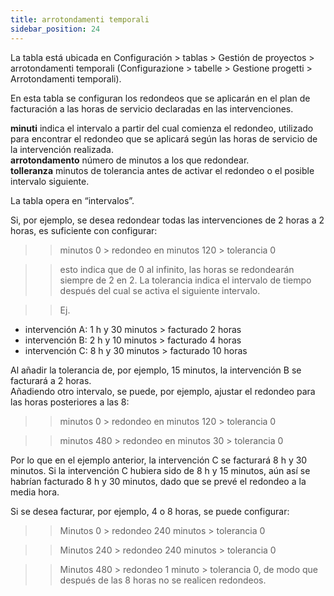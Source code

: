 ```yaml
---
title: arrotondamenti temporali
sidebar_position: 24
---
```


La tabla está ubicada en Configuración > tablas > Gestión de proyectos > arrotondamenti temporali (Configurazione > tabelle > Gestione progetti > Arrotondamenti temporali).

En esta tabla se configuran los redondeos que se aplicarán en el plan de facturación a las horas de servicio declaradas en las intervenciones.

**minuti** indica el intervalo a partir del cual comienza el redondeo, utilizado para encontrar el redondeo que se aplicará según las horas de servicio de la intervención realizada.  
**arrotondamento** número de minutos a los que redondear.  
**tolleranza** minutos de tolerancia antes de activar el redondeo o el posible intervalo siguiente.

La tabla opera en “intervalos”.

Si, por ejemplo, se desea redondear todas las intervenciones de 2 horas a 2 horas, es suficiente con configurar:

>> minutos 0 > redondeo en minutos 120 > tolerancia 0

>> esto indica que de 0 al infinito, las horas se redondearán siempre de 2 en 2. La tolerancia indica el intervalo de tiempo después del cual se activa el siguiente intervalo.

>> Ej.  
- intervención A: 1 h y 30 minutos > facturado 2 horas  
- intervención B: 2 h y 10 minutos > facturado 4 horas  
- intervención C: 8 h y 30 minutos > facturado 10 horas  

Al añadir la tolerancia de, por ejemplo, 15 minutos, la intervención B se facturará a 2 horas.  
Añadiendo otro intervalo, se puede, por ejemplo, ajustar el redondeo para las horas posteriores a las 8:

>> minutos 0 > redondeo en minutos 120 > tolerancia 0  

>> minutos 480 > redondeo en minutos 30 > tolerancia 0  

Por lo que en el ejemplo anterior, la intervención C se facturará 8 h y 30 minutos. Si la intervención C hubiera sido de 8 h y 15 minutos, aún así se habrían facturado 8 h y 30 minutos, dado que se prevé el redondeo a la media hora.

Si se desea facturar, por ejemplo, 4 o 8 horas, se puede configurar:

>> Minutos 0 > redondeo 240 minutos > tolerancia 0  

>> Minutos 240 > redondeo 240 minutos > tolerancia 0  

>> Minutos 480 > redondeo 1 minuto > tolerancia 0, de modo que después de las 8 horas no se realicen redondeos.